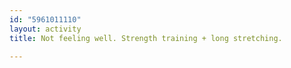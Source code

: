 ```yaml
---
id: "5961011110"
layout: activity
title: Not feeling well. Strength training + long stretching.

---
```

